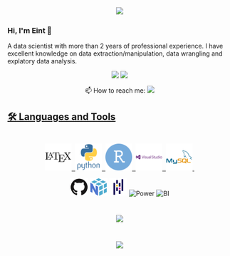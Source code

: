 <div id="header" align="center">
  <img src="https://media.giphy.com/media/v1.Y2lkPTc5MGI3NjExOTA4M2NhNjgzMWIwN2IzN2IyZjIwMmFlOTcwYzZkZWQzNTdiZmY1YiZlcD12MV9pbnRlcm5hbF9naWZzX2dpZklkJmN0PXM/2z956IUc3J0noEOXUL/giphy.gif" width="100"/>

</div>

### Hi, I'm Eint 👋  

A data scientist with more than 2 years of professional experience. I have excellent knowledge on data extraction/manipulation, data wrangling and explatory data analysis.

<p align='center'>
   <a href="https://github-readme-stats.vercel.app/api?username=eintkyi&show_icons=true&theme=merko&count_private=true"><img
           height=150
           src="https://github-readme-stats.vercel.app/api?username=eintkyi&show_icons=true&theme=merko&count_private=true"/></a>
   <a href="https://github.com/eintkyi/github-readme-stats"><img height=150
                                                                  src="https://github-readme-stats.vercel.app/api/top-langs/?username=eintkyi&layout=compact&show_icons=true&theme=dark"/></a>
</p>

<p align='center'>
   📫 How to reach me: <a href="https://www.linkedin.com/in/eintkyi/">
       <img src="https://img.shields.io/badge/linkedin-%230077B5.svg?&style=for-the-badge&logo=linkedin&logoColor=white"/>
  
</p>


## 🛠 Languages and Tools

<div align="center" style="margin: 40px 0">

  <img src="https://github.com/devicons/devicon/blob/master/icons/latex/latex-original.svg" title="Latex" alt="Latex" width="60" height="60"/>&nbsp;
  <img src="https://github.com/devicons/devicon/blob/master/icons/python/python-original-wordmark.svg"  title="Python" alt="Python" width="60" height="60"/>&nbsp;
  <img src="https://github.com/devicons/devicon/blob/master/icons/rstudio/rstudio-original.svg" title="R" alt="R" width="60" height="60"/>&nbsp;
  <img src="https://github.com/devicons/devicon/blob/master/icons/visualstudio/visualstudio-plain-wordmark.svg" title="VS" alt="VS" width="60" height="60"/>&nbsp;
  <img src="https://github.com/devicons/devicon/blob/master/icons/mysql/mysql-original-wordmark.svg" title="MySQL"  alt="MySQL" width="60" height="60"/>&nbsp;
   
   </a>
  <img src="https://github.com/devicons/devicon/blob/master/icons/github/github-original.svg" title="Git" alt="Git" width="40" height="40"/>
  <img src="https://github.com/devicons/devicon/blob/master/icons/numpy/numpy-original.svg" title="Numpy" alt="Numpy" width="40" height="40"/>
  <img src="https://github.com/devicons/devicon/blob/master/icons/pandas/pandas-original.svg" title="Pandas" alt="Pandas" width="40" height="40"/>
  <img src="https://github.com/marclelijveld/Power-BI-Icons/blob/main/SVG/Power-Automate-Colored.svg" title="Power" alt="Power" width="40" height="40"/>
  <img src="https://github.com/marclelijveld/Power-BI-Icons/blob/main/SVG/Power-BI.svg" title="BI" alt="BI" width="40" height="40"/>
  

<div align="center" style="margin: 40px 0">
   <a href="https://github.com/eintkyi/github-profile-views-counter">
       <img width="175px" src="https://komarev.com/ghpvc/?username=eintkyi&color=DE002D">
   </a>
</div>

<div id="footer" align="center">
  <img src="https://media.giphy.com/media/v1.Y2lkPTc5MGI3NjExN2Y1YmE2NTYxM2UxNmM4OTZiNzVjYzc3MzBhNzM4NDgyYjZjZDlhZCZlcD12MV9pbnRlcm5hbF9naWZzX2dpZklkJmN0PXM/2aJWj7YvyGLYjGtgbZ/giphy.gif" width="50"/>

</div>



